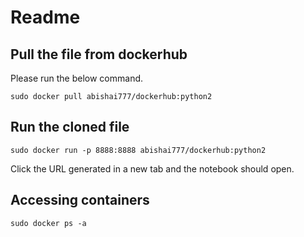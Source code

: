 Readme
===


Pull the file from dockerhub
---

Please run the below command.
```
sudo docker pull abishai777/dockerhub:python2
```

Run the cloned file
---

```
sudo docker run -p 8888:8888 abishai777/dockerhub:python2
```

Click the URL generated in a new tab and the notebook should open.


Accessing containers
---
```
sudo docker ps -a
```
